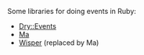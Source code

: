 Some libraries for doing events in Ruby:

- [Dry::Events](https://dry-rb.org/gems/dry-events)
- [Ma](https://gitlab.com/kris.leech/ma)
- [Wisper](https://github.com/krisleech/wisper) (replaced by Ma)
